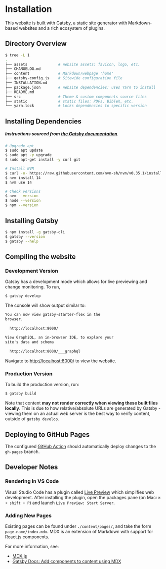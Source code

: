 # Installation

This website is built with [Gatsby](https://gatsbyjs.com), a static site generator with Markdown-based websites and a rich ecosystem of plugins.

## Directory Overview

```sh
$ tree -L 1
.
├── assets              # Website assets: favicon, logo, etc.
├── CHANGELOG.md
├── content             # Markdown/webpage 'home'
├── gatsby-config.js    # Sitewide configuration file
├── INSTALLATION.md
├── package.json        # Website dependencies: uses Yarn to install
├── README.md
├── src                 # Theme & custom components source files
├── static              # static files: PDFs, BibTeX, etc.
└── yarn.lock           # Locks dependencies to specific version
```

## Installing Dependencies
##### Instructions sourced from [the Gatsby documentation](https://www.gatsbyjs.com/docs/tutorial/part-0/#set-default-nodejs-version).

```sh
# Upgrade apt
$ sudo apt update
$ sudo apt -y upgrade
$ sudo apt-get install -y curl git

# Install NVM
$ curl -o- https://raw.githubusercontent.com/nvm-sh/nvm/v0.35.1/install.sh | bash
$ nvm install 14
$ nvm use 14

# Check versions
$ nvm --version
$ node --version
$ npm --version
```

## Installing Gatsby

```sh
$ npm install -g gatsby-cli
$ gatsby --version
$ gatsby --help
```

## Compiling the website
### Development Version

Gatsby has a development mode which allows for live previewing and change monitoring. To run,

```sh
$ gatsby develop
```

The console will show output similar to:

```txt
You can now view gatsby-starter-flex in the
browser.
⠀
  http://localhost:8000/
⠀
View GraphiQL, an in-browser IDE, to explore your
site's data and schema
⠀
  http://localhost:8000/___graphql
```

Navigate to [http://localhost:8000/](http://127.0.0.1:8000/) to view the website.

### Production Version

To build the production version, run:

```sh
$ gatsby build
```

Note that content **may not render correctly when viewing these built files locally**. This is due to how relative/absolute URLs are generated by Gatsby - viewing them on an actual web server is the best way to verify content, outside of `gatsby develop`.

## Deploying to GitHub Pages

The configured [GitHub Action](./.github/gatsby_build.yml) should automatically deploy changes to the `gh-pages` branch.

## Developer Notes
### Rendering in VS Code

Visual Studio Code has a plugin called [Live Preview](https://marketplace.visualstudio.com/items?itemName=ms-vscode.live-server) which simplifies web development. After installing the plugin, open the packages pane (on Mac: `⌘ + shift + P`) and launch `Live Preview: Start Server`.

### Adding New Pages

Existing pages can be found under `./content/pages/`, and take the form `page-name/index.mdx`. MDX is an extension of Markdown with support for React.js components.

For more information, see:

- [MDX.js](https://mdxjs.com)
- [Gatsby Docs: Add components to content using MDX](https://www.gatsbyjs.com/docs/how-to/routing/mdx/)